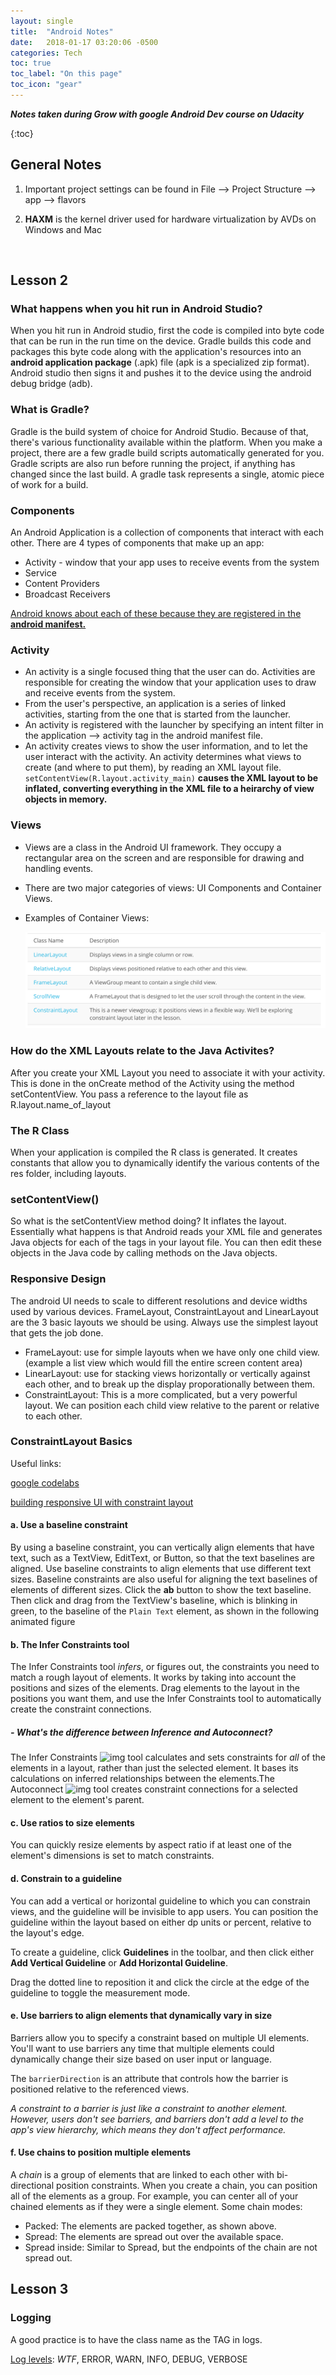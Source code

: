 ```yaml
---
layout: single
title:  "Android Notes"
date:   2018-01-17 03:20:06 -0500
categories: Tech
toc: true
toc_label: "On this page"
toc_icon: "gear"
---
```

***Notes taken during Grow with google Android Dev course on Udacity***

{:toc}

## General Notes

1. Important project settings can be found in File —> Project Structure —> app —> flavors

2. **HAXM** is the kernel driver used for hardware virtualization by AVDs on Windows and Mac

   ​

## Lesson 2

### What happens when you hit run in Android Studio?

When you hit run in Android studio, first the code is compiled into byte code that can be run in the run time on the device. Gradle builds this code and packages this byte code along with the application's resources into an **android application package** (.apk) file (apk is a specialized zip format). Android studio then signs it and pushes it to the device using the android debug bridge (adb).

### What is Gradle?

Gradle is the build system of choice for Android Studio. Because of that, there's various functionality available within the platform. When you make a project, there are a few gradle build scripts automatically generated for you. Gradle scripts are also run before running the project, if anything has changed since the last build. A gradle task represents a single, atomic piece of work for a build.

### Components

An Android Application is a collection of components that interact with each other. There are 4 types of components that make up an app:

- Activity - window that your app uses to receive events from the system
- Service
- Content Providers
- Broadcast Receivers

<u>Android knows about each of these because they are registered in the **android manifest.**</u>

### Activity

- An activity is a single focused thing that the user can do. Activities are responsible for creating the window that your application uses to draw and receive events from the system.
- From the user's perspective, an application is a series of linked activities, starting from the one that is started from the launcher.
- An activity is registered with the launcher by specifying an intent filter in the application —> activity tag in the android manifest file.
- An activity creates views to show the user information, and to let the user interact with the activity. An activity determines what views to create (and where to put them), by reading an XML layout file. `setContentView(R.layout.activity_main)` **causes the XML layout to be inflated, converting everything in the XML file to a heirarchy of view objects in memory.**

### Views

- Views are a class in the Android UI framework. They occupy a rectangular area on the screen and are responsible for drawing and handling events.

- There are two major categories of views: UI Components and Container Views.

- Examples of Container Views:

  ![containerView Examples](/images/containerViews.png)

### How do the XML Layouts relate to the Java Activites?

After you create your XML Layout you need to associate it with your activity. This is done in the onCreate method of the Activity using the method setContentView. You pass a reference to the layout file as R.layout.name_of_layout

### The R Class

When your application is compiled the R class is generated. It creates constants that allow you to dynamically identify the various contents of the res folder, including layouts.

### setContentView()

So what is the setContentView method doing? It inflates the layout. Essentially what happens is that Android reads your XML file and generates Java objects for each of the tags in your layout file. You can then edit these objects in the Java code by calling methods on the Java objects.

### Responsive Design

The android UI needs to scale to different resolutions and device widths used by various devices. FrameLayout, ConstraintLayout and LinearLayout are the 3 basic layouts we should be using. Always use the simplest layout that gets the job done.

- FrameLayout: use for simple layouts when we have only one child view. (example a list view which would fill the entire screen content area)
- LinearLayout: use for stacking views horizontally or vertically against each other, and to break up the display proporationally between them.
- ConstraintLayout: This is a more complicated, but a very powerful layout. We can position each child view relative to the parent or relative to each other.


### ConstraintLayout Basics

Useful links: 

[google codelabs](https://codelabs.developers.google.com/codelabs/constraint-layout/#8)

[building responsive UI with constraint layout](https://developer.android.com/training/constraint-layout/index.html)

#### a. Use a baseline constraint

By using a baseline constraint, you can vertically align elements that have text, such as a TextView, EditText, or Button, so that the text baselines are aligned. Use baseline constraints to align elements that use different text sizes. Baseline constraints are also useful for aligning the text baselines of elements of different sizes.  Click the **ab** button to show the text baseline. Then click and drag from the TextView's baseline, which is blinking in green, to the baseline of the `Plain Text` element, as shown in the following animated figure

#### b. The Infer Constraints tool

The Infer Constraints tool *infers*, or figures out, the constraints you need to match a rough layout of elements. It works by taking into account the positions and sizes of the elements. Drag elements to the layout in the positions you want them, and use the Infer Constraints tool to automatically create the constraint connections.

##### - What's the difference between Inference and Autoconnect?

The Infer Constraints ![img](https://codelabs.developers.google.com/codelabs/constraint-layout/img/762af6efa02c9471.png) tool calculates and sets constraints for *all* of the elements in a layout, rather than just the selected element. It bases its calculations on inferred relationships between the elements.The Autoconnect ![img](https://codelabs.developers.google.com/codelabs/constraint-layout/img/dd3846009e393c48.png) tool creates constraint connections for a selected element to the element's parent.

#### c. Use ratios to size elements

You can quickly resize elements by aspect ratio if at least one of the element's dimensions is set to match constraints.

#### d. Constrain to a guideline

You can add a vertical or horizontal guideline to which you can constrain views, and the guideline will be invisible to app users. You can position the guideline within the layout based on either dp units or percent, relative to the layout's edge.

To create a guideline, click **Guidelines** in the toolbar, and then click either **Add Vertical Guideline** or **Add Horizontal Guideline**.

Drag the dotted line to reposition it and click the circle at the edge of the guideline to toggle the measurement mode.

#### e. Use barriers to align elements that dynamically vary in size

Barriers allow you to specify a constraint based on multiple UI elements. You'll want to use barriers any time that multiple elements could dynamically change their size based on user input or language.

The `barrierDirection` is an attribute that controls how the barrier is positioned relative to the referenced views.

*A constraint to a barrier is just like a constraint to another element. However, users don't see barriers, and barriers don't add a level to the app's view hierarchy, which means they don't affect performance.*

#### f. Use chains to position multiple elements

A *chain* is a group of elements that are linked to each other with bi-directional position constraints. When you create a chain, you can position all of the elements as a group. For example, you can center all of your chained elements as if they were a single element. Some chain modes:

- Packed: The elements are packed together, as shown above.
- Spread: The elements are spread out over the available space.
- Spread inside: Similar to Spread, but the endpoints of the chain are not spread out.




## Lesson 3

### Logging

A good practice is to have the class name as the TAG in logs.

<u>Log levels</u>: *WTF*, ERROR, WARN, INFO, DEBUG, VERBOSE

